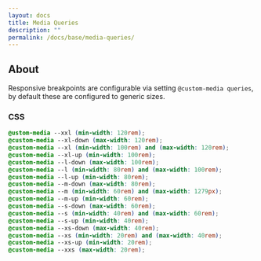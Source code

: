 ```yaml
---
layout: docs
title: Media Queries
description: ""
permalink: /docs/base/media-queries/
---
```


## About

Responsive breakpoints are configurable via setting `@custom-media queries`, by default these are configured to generic sizes.

### CSS

```scss
@ustom-media --xxl (min-width: 120rem);
@custom-media --xl-down (max-width: 120rem);
@custom-media --xl (min-width: 100rem) and (max-width: 120rem);
@custom-media --xl-up (min-width: 100rem);
@custom-media --l-down (max-width: 100rem);
@custom-media --l (min-width: 80rem) and (max-width: 100rem);
@custom-media --l-up (min-width: 80rem);
@custom-media --m-down (max-width: 80rem);
@custom-media --m (min-width: 60rem) and (max-width: 1279px);
@custom-media --m-up (min-width: 60rem);
@custom-media --s-down (max-width: 60rem);
@custom-media --s (min-width: 40rem) and (max-width: 60rem);
@custom-media --s-up (min-width: 40rem);
@custom-media --xs-down (max-width: 40rem);
@custom-media --xs (min-width: 20rem) and (max-width: 40rem);
@custom-media --xs-up (min-width: 20rem);
@custom-media --xxs (max-width: 20rem);
```
